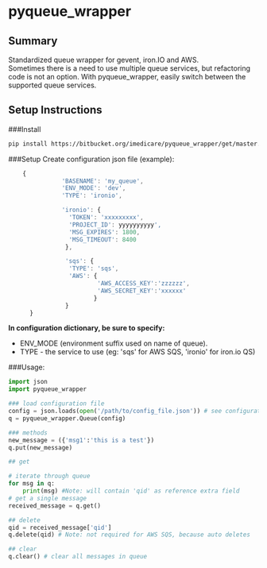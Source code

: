 # pyqueue_wrapper

## Summary
Standardized queue wrapper for gevent, iron.IO and AWS.  
Sometimes there is a need to use multiple queue services, but refactoring code is not an option.
With pyqueue_wrapper, easily switch between the supported queue services.

## Setup Instructions
###Install
```bash
pip install https://bitbucket.org/imedicare/pyqueue_wrapper/get/master.zip
```

###Setup
Create configuration json file (example):
```javascript
	{
               'BASENAME': 'my_queue',
               'ENV_MODE': 'dev',
               'TYPE': 'ironio',

               'ironio': {
                 'TOKEN': 'xxxxxxxxx',
                 'PROJECT_ID': yyyyyyyyyy',
                 'MSG_EXPIRES': 1800,
                 'MSG_TIMEOUT': 8400
                },

                'sqs': { 
                 'TYPE': 'sqs',
                 'AWS': {
                         'AWS_ACCESS_KEY':'zzzzzz',
                         'AWS_SECRET_KEY':'xxxxxx'
                        }
                } 
      }
```
**In configuration dictionary, be sure to specify:**
* ENV_MODE (environment suffix used on name of queue).
* TYPE - the service to use (eg: 'sqs' for AWS SQS, 'ironio' for iron.io QS)

###Usage:
```python
import json
import pyqueue_wrapper

### load configuration file
config = json.loads(open('/path/to/config_file.json')) # see configuration example above
q = pyqueue_wrapper.Queue(config)

### methods
new_message = ({'msg1':'this is a test'})
q.put(new_message)

## get

# iterate through queue
for msg in q:
    print(msg) #Note: will contain 'qid' as reference extra field
# get a single message
received_message = q.get()

## delete
qid = received_message['qid']
q.delete(qid) # Note: not required for AWS SQS, because auto deletes

## clear
q.clear() # clear all messages in queue
```

